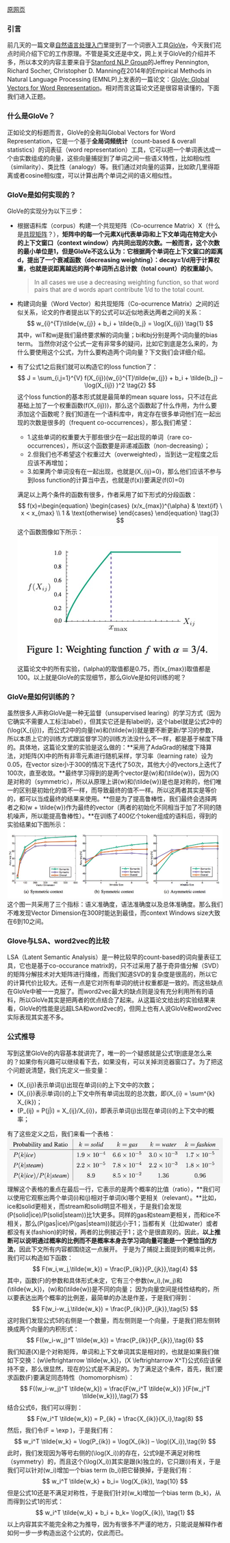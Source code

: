 [原网页](http://www.fanyeong.com/2018/02/19/glove-in-detail/)

### 引言

前几天的一篇文章[自然语言处理入门](http://www.fanyeong.com/2018/02/13/introduction_to_nlp/)里提到了一个词嵌入工具[GloVe](https://nlp.stanford.edu/projects/glove/)，今天我们花点时间介绍下它的工作原理。不管是英文还是中文，网上关于GloVe的介绍并不多，所以本文的内容主要来自于[Stanford NLP Group](https://nlp.stanford.edu/)的Jeffrey Pennington, Richard Socher, Christopher D. Manning在2014年的Empirical Methods in Natural Language Processing (EMNLP)上发表的一篇论文：[GloVe: Global Vectors for Word Representation](https://www.aclweb.org/anthology/D14-1162)。相对而言这篇论文还是很容易读懂的，下面我们进入正题。

### 什么是GloVe？

正如论文的标题而言，GloVe的全称叫Global Vectors for Word Representation，它是一个基于**全局词频统计**（count-based & overall statistics）的词表征（word representation）工具，它可以把一个单词表达成一个由实数组成的向量，这些向量捕捉到了单词之间一些语义特性，比如相似性（similarity）、类比性（analogy）等。我们通过对向量的运算，比如欧几里得距离或者cosine相似度，可以计算出两个单词之间的语义相似性。

### GloVe是如何实现的？

GloVe的实现分为以下三步：

- 根据语料库（corpus）构建一个共现矩阵（Co-ocurrence Matrix）X（什么是[共现矩阵](http://www.fanyeong.com/2017/10/10/word2vec/)？），**矩阵中的每一个元素Xij代表单词i和上下文单词j在特定大小的上下文窗口（context window）内共同出现的次数。**一般而言，这个次数的最小单位是1，但是GloVe不这么认为：它根据两个单词在上下文窗口的距离d，提出了一个衰减函数（decreasing weighting）：decay=1/d用于计算权重，也就是说**距离越远的两个单词所占总计数（total count）的权重越小**。

  > In all cases we use a decreasing weighting function, so that word pairs that are d words apart contribute 1/d to the total count.

- 构建词向量（Word Vector）和共现矩阵（Co-ocurrence Matrix）之间的近似关系，论文的作者提出以下的公式可以近似地表达两者之间的关系：
  $$
  w_{i}^{T}\tilde{w_{j}} + b_i + \tilde{b_j} = \log(X_{ij}) \tag{1}
  $$
  其中，wiT和wj是我们最终要求解的词向量；bi和bj分别是两个词向量的bias term。
  当然你对这个公式一定有非常多的疑问，比如它到底是怎么来的，为什么要使用这个公式，为什么要构造两个词向量？下文我们会详细介绍。

- 有了公式1之后我们就可以构造它的loss function了：
$$
J = \sum_{i,j=1}^{V} f(X_{ij})(w_{i}^{T}\tilde{w_{j}} + b_i + \tilde{b_j} – \log(X_{ij}) )^2 \tag{2}
$$
这个loss function的基本形式就是最简单的mean square loss，只不过在此基础上加了一个权重函数\(f(X_{ij})\)，那么这个函数起了什么作用，为什么要添加这个函数呢？我们知道在一个语料库中，肯定存在很多单词他们在一起出现的次数是很多的（frequent co-occurrences），那么我们希望：

  

  - 1.这些单词的权重要大于那些很少在一起出现的单词（rare co-occurrences），所以这个函数要是非递减函数（non-decreasing）；
  - 2.但我们也不希望这个权重过大（overweighted），当到达一定程度之后应该不再增加；
  - 3.如果两个单词没有在一起出现，也就是\(X_{ij}=0\)，那么他们应该不参与到loss function的计算当中去，也就是\(f(x)\)要满足\(f(0)=0\)

  满足以上两个条件的函数有很多，作者采用了如下形式的分段函数：
$$
  f(x)=\begin{equation}
  \begin{cases}
  (x/x_{max})^{\alpha} & \text{if} \ x < x_{max} \\
  1 & \text{otherwise}
  \end{cases}
  \end{equation} \tag{3}
$$
  这个函数图像如下所示：
  ![Imgur](GloVe详解.assets/1.png)
  这篇论文中的所有实验，\(\alpha\)的取值都是0.75，而\(x_{max}\)取值都是100。以上就是GloVe的实现细节，那么GloVe是如何训练的呢？

### GloVe是如何训练的？

虽然很多人声称GloVe是一种无监督（unsupervised learing）的学习方式（因为它确实不需要人工标注label），但其实它还是有label的，这个label就是公式2中的\(\log(X_{ij})\)，而公式2中的向量\(w\)和\(\tilde{w}\)就是要不断更新/学习的参数，所以本质上它的训练方式跟监督学习的训练方法没什么不一样，都是基于梯度下降的。具体地，这篇论文里的实验是这么做的：**采用了AdaGrad的梯度下降算法，对矩阵\(X\)中的所有非零元素进行随机采样，学习率（learning rate）设为0.05，在vector size小于300的情况下迭代了50次，其他大小的vectors上迭代了100次，直至收敛。**最终学习得到的是两个vector是\(w\)和\(\tilde{w}\)，因为\(X\)是对称的（symmetric），所以从原理上讲\(w\)和\(\tilde{w}\)是也是对称的，他们唯一的区别是初始化的值不一样，而导致最终的值不一样。所以这两者其实是等价的，都可以当成最终的结果来使用。**但是为了提高鲁棒性，我们最终会选择两者之和\(w + \tilde{w}\)作为最终的vector（两者的初始化不同相当于加了不同的随机噪声，所以能提高鲁棒性）。**在训练了400亿个token组成的语料后，得到的实验结果如下图所示：
![Imgur](GloVe详解.assets/2.png)
这个图一共采用了三个指标：语义准确度，语法准确度以及总体准确度。那么我们不难发现Vector Dimension在300时能达到最佳，而context Windows size大致在6到10之间。

### Glove与LSA、word2vec的比较

LSA（Latent Semantic Analysis）是一种比较早的count-based的词向量表征工具，它也是基于co-occurance matrix的，只不过采用了基于奇异值分解（SVD）的矩阵分解技术对大矩阵进行降维，而我们知道SVD的复杂度是很高的，所以它的计算代价比较大。还有一点是它对所有单词的统计权重都是一致的。而这些缺点在GloVe中被一一克服了。而word2vec最大的缺点则是没有充分利用所有的语料，所以GloVe其实是把两者的优点结合了起来。从这篇论文给出的实验结果来看，GloVe的性能是远超LSA和word2vec的，但网上也有人说GloVe和word2vec实际表现其实差不多。

### 公式推导

写到这里GloVe的内容基本就讲完了，唯一的一个疑惑就是公式1到底是怎么来的？如果你有兴趣可以继续看下去，如果没有，可以关掉浏览器窗口了。为了把这个问题说清楚，我们先定义一些变量：

- \(X_{ij}\)表示单词\(j\)出现在单词\(i\)的上下文中的次数；
- \(X_{i}\)表示单词\(i\)的上下文中所有单词出现的总次数，即\(X_{i} = \sum^{k} X_{ik}\)；
- \(P_{ij} = P(j|i) = X_{ij}/X_{i}\)，即表示单词\(j\)出现在单词\(i\)的上下文中的概率；

有了这些定义之后，我们来看一个表格：
![glove_table](GloVe详解.assets/3.png)
理解这个表格的重点在最后一行，它表示的是两个概率的比值（ratio），**我们可以使用它观察出两个单词\(i\)和\(j\)相对于单词\(k\)哪个更相关（relevant）。**比如，ice和solid更相关，而stream和solid明显不相关，于是我们会发现\(P(solid|ice)/P(solid|steam)\)比1大更多。同样的gas和steam更相关，而和ice不相关，那么\(P(gas|ice)/P(gas|steam)\)就远小于1；当都有关（比如water）或者都没有关(fashion)的时候，两者的比例接近于1；这个是很直观的。因此，**以上推断可以说明通过概率的比例而不是概率本身去学习词向量可能是一个更恰当的方法**，因此下文所有内容都围绕这一点展开。
于是为了捕捉上面提到的概率比例，我们可以构造如下函数：
$$
F(w_i,w_j,\tilde{w_k}) = \frac{P_{ik}}{P_{jk}},\tag{4}
$$
其中，函数\(F\)的参数和具体形式未定，它有三个参数\(w_i\),\(w_j\)和\(\tilde{w_k}\)，\(w\)和\(\tilde{w}\)是不同的向量；
因为向量空间是线性结构的，所以要表达出两个概率的比例差，最简单的办法是作差，于是我们得到：
$$
F(w_i-w_j,\tilde{w_k}) = \frac{P_{ik}}{P_{jk}},\tag{5}
$$
这时我们发现公式5的右侧是一个数量，而左侧则是一个向量，于是我们把左侧转换成两个向量的内积形式：
$$
F((w_i-w_j)^T \tilde{w_k}) = \frac{P_{ik}}{P_{jk}},\tag{6}
$$
我们知道\(X\)是个对称矩阵，单词和上下文单词其实是相对的，也就是如果我们做如下交换：\(w\leftrightarrow \tilde{w_k}\)，\(X \leftrightarrow X^T\)公式6应该保持不变，那么很显然，现在的公式是不满足的。为了满足这个条件，首先，我们要求函数\(F\)要满足同态特性（homomorphism）：
$$
F((w_i-w_j)^T \tilde{w_k}) = \frac{F(w_i^T \tilde{w_k}) }{F(w_j^T \tilde{w_k})},\tag{7}
$$
结合公式6，我们可以得到：
$$
F(w_i^T \tilde{w_k}) = P_{ik} = \frac{X_{ik}}{X_i},\tag{8}
$$
然后，我们令\(F = \exp \)，于是我们有：
$$
w_i^T \tilde{w_k} = \log(P_{ik}) = \log(X_{ik}) – \log({X_i}),\tag{9}
$$
此时，我们发现因为等号右侧的\(\log(X_i)\)的存在，公式9是不满足对称性（symmetry）的，而且这个\(\log(X_i)\)其实是跟\(k\)独立的，它只跟\(i\)有关，于是我们可以针对\(w_i\)增加一个bias term \(b_i\)把它替换掉，于是我们有：
$$
w_i^T \tilde{w_k} + b_i= \log(X_{ik}), \tag{10}
$$
但是公式10还是不满足对称性，于是我们针对\(w_k\)增加一个bias term \(b_k\)，从而得到公式1的形式：
$$
w_i^T \tilde{w_k} + b_i + b_k= \log(X_{ik}), \tag{1}
$$
以上内容其实不能完全称之为推导，因为有很多不严谨的地方，只能说是解释作者如何一步一步构造出这个公式的，仅此而已。